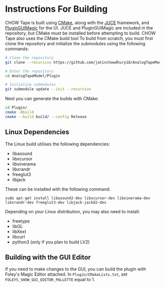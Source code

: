 # Instructions For Building
CHOW Tape is built using [CMake](https://cmake.org), along with the [JUCE](https://github.com/juce-framework/JUCE) framework, and [PluginGUIMagic](https://github.com/ffAudio/PluginGUIMagic)
for the UI. JUCE and PluginGUIMagic are included in the repository, but CMake must be installed before attempting to build. CHOW Tape also uses the CMake build tool To build from scratch, you must first clone the repository
and initialize the submodules using the following commands:

```bash
# Clone the repository
git clone --recursive https://github.com/jatinchowdhury18/AnalogTapeModel.git

# Enter the repository
cd AnalogTapeModel/Plugin

# Initialize submodules
git submodule update --init --recursive
```

Next you can generate the builds with CMake:

```bash
cd Plugin/
cmake -Bbuild
cmake --build build/ --config Release
```

## Linux Dependencies
The Linux build utilises the following dependencies:
- libasound
- libxcursor
- libxinerama
- libxrandr
- freeglut3
- libjack

These can be installed with the following command:
```
sudo apt-get install libasound2-dev libxcursor-dev libxinerama-dev libxrandr-dev freeglut3-dev libjack-jackd2-dev
```
Depending on your Linux distribution, you may also need to install:
- freetype
- libGL
- libXext
- libcurl
- python3 (only if you plan to build LV2)

## Building with the GUI Editor
If you need to make changes to the GUI, you can build the plugin with Foley's Magic Editor attached. In `Plugin/CMakeLists.txt`, set `FOLEYS_SHOW_GUI_EDITOR_PALLETTE` equal to 1.
